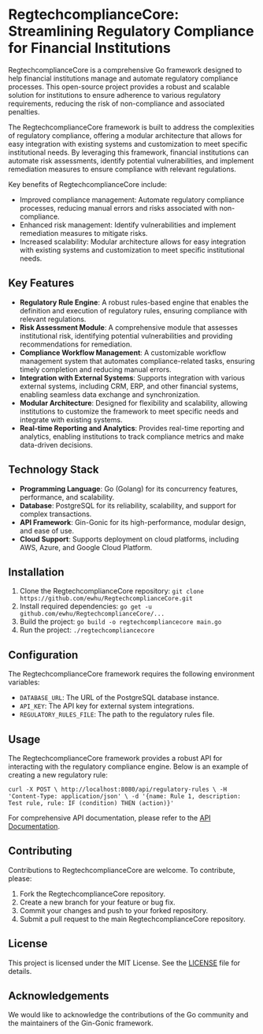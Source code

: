 **RegtechcomplianceCore: Streamlining Regulatory Compliance for Financial Institutions**
===============================================================

RegtechcomplianceCore is a comprehensive Go framework designed to help financial institutions manage and automate regulatory compliance processes. This open-source project provides a robust and scalable solution for institutions to ensure adherence to various regulatory requirements, reducing the risk of non-compliance and associated penalties.

The RegtechcomplianceCore framework is built to address the complexities of regulatory compliance, offering a modular architecture that allows for easy integration with existing systems and customization to meet specific institutional needs. By leveraging this framework, financial institutions can automate risk assessments, identify potential vulnerabilities, and implement remediation measures to ensure compliance with relevant regulations.

Key benefits of RegtechcomplianceCore include:

* Improved compliance management: Automate regulatory compliance processes, reducing manual errors and risks associated with non-compliance.
* Enhanced risk management: Identify vulnerabilities and implement remediation measures to mitigate risks.
* Increased scalability: Modular architecture allows for easy integration with existing systems and customization to meet specific institutional needs.

**Key Features**
-----------------

* **Regulatory Rule Engine**: A robust rules-based engine that enables the definition and execution of regulatory rules, ensuring compliance with relevant regulations.
* **Risk Assessment Module**: A comprehensive module that assesses institutional risk, identifying potential vulnerabilities and providing recommendations for remediation.
* **Compliance Workflow Management**: A customizable workflow management system that automates compliance-related tasks, ensuring timely completion and reducing manual errors.
* **Integration with External Systems**: Supports integration with various external systems, including CRM, ERP, and other financial systems, enabling seamless data exchange and synchronization.
* **Modular Architecture**: Designed for flexibility and scalability, allowing institutions to customize the framework to meet specific needs and integrate with existing systems.
* **Real-time Reporting and Analytics**: Provides real-time reporting and analytics, enabling institutions to track compliance metrics and make data-driven decisions.

**Technology Stack**
---------------------

* **Programming Language**: Go (Golang) for its concurrency features, performance, and scalability.
* **Database**: PostgreSQL for its reliability, scalability, and support for complex transactions.
* **API Framework**: Gin-Gonic for its high-performance, modular design, and ease of use.
* **Cloud Support**: Supports deployment on cloud platforms, including AWS, Azure, and Google Cloud Platform.

**Installation**
--------------

1. Clone the RegtechcomplianceCore repository: `git clone https://github.com/ewhu/RegtechcomplianceCore.git`
2. Install required dependencies: `go get -u github.com/ewhu/RegtechcomplianceCore/...`
3. Build the project: `go build -o regtechcompliancecore main.go`
4. Run the project: `./regtechcompliancecore`

**Configuration**
---------------

The RegtechcomplianceCore framework requires the following environment variables:

* `DATABASE_URL`: The URL of the PostgreSQL database instance.
* `API_KEY`: The API key for external system integrations.
* `REGULATORY_RULES_FILE`: The path to the regulatory rules file.

**Usage**
---------

The RegtechcomplianceCore framework provides a robust API for interacting with the regulatory compliance engine. Below is an example of creating a new regulatory rule:

`curl -X POST \
  http://localhost:8080/api/regulatory-rules \
  -H 'Content-Type: application/json' \
  -d '{name: Rule 1, description: Test rule, rule: IF (condition) THEN (action)}'`

For comprehensive API documentation, please refer to the [API Documentation](https://github.com/ewhu/RegtechcomplianceCore/wiki/API-Documentation).

**Contributing**
--------------

Contributions to RegtechcomplianceCore are welcome. To contribute, please:

1. Fork the RegtechcomplianceCore repository.
2. Create a new branch for your feature or bug fix.
3. Commit your changes and push to your forked repository.
4. Submit a pull request to the main RegtechcomplianceCore repository.

**License**
---------

This project is licensed under the MIT License. See the [LICENSE](https://github.com/ewhu/RegtechcomplianceCore/blob/main/LICENSE) file for details.

**Acknowledgements**
-------------------

We would like to acknowledge the contributions of the Go community and the maintainers of the Gin-Gonic framework.